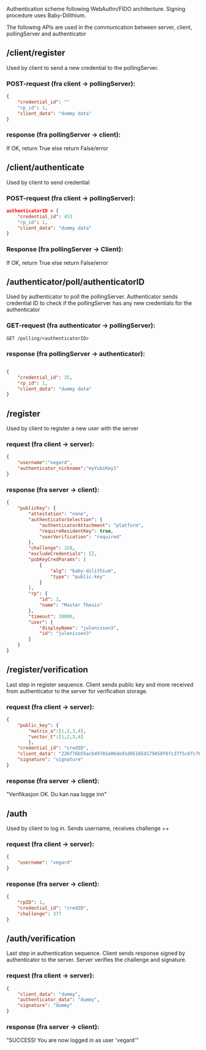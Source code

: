 

Authentication scheme following WebAuthn/FIDO architecture. Signing procedure uses Baby-Dilithium.

The following APIs are used in the communication between server, client, pollingServer and authenticator

## /client/register
Used by client to send a new credential to the pollingServer. 
### POST-request (fra client -> pollingServer):
```json
{
    "credential_id": ""
    "rp_id": 1,
    "client_data": "dummy data"
}
```

### response (fra pollingServer -> client):
If OK, return True
else return False/error


## /client/authenticate
Used by client to send credential
### POST-request (fra client -> pollingServer):
```json
authenticatorID = {
    "credential_id": 453
    "rp_id": 1,
    "client_data": "dummy data"
}
```
### Response (fra pollingServer -> Client):
If OK, return True
else return False/error

## /authenticator/poll/authenticatorID
Used by authenticator to poll the pollingServer. 
Authenticator sends credential ID to check if the pollingServer has any new credentials for the authenticator

### GET-request (fra authenticator -> pollingServer):
```
GET /polling/<authenticatorID>
```

### response (fra pollingServer -> authenticator):
```json

{
    "credential_id": 35,
    "rp_id": 1,
    "client_data": "dummy data"
}
```

## /register
Used by client to register a new user with the server

### request (fra client -> server):
```json
{
    "username":"vegard",
    "authenticator_nickname":"myYubiKey1"
}
```

### response (fra server -> client):
```json
{
    "publicKey": {
        "attestation": "none",
        "authenticatorSelection": {
            "authenticatorAttachment": "platform",
            "requireResidentKey": true,
            "userVerification": "required"
        },
        "challenge": 328,
        "excludeCredentials": [],
        "pubKeyCredParams": [
            {
                "alg": "baby-dilithium",
                "type": "public-key"
            }
        ],
        "rp": {
            "id": 1,
            "name": "Master Thesis"
        },
        "timeout": 30000,
        "user": {
            "displayName": "julenissen3",
            "id": "julenissen3"
        }
    }
}
```


## /register/verification
Last step in register sequence. Client sends public key and more received from authenticator to the server for verification storage.

### request (fra client -> server):
```json
{
    "public_key": {
        "matrix_a":[1,2,3,4],
        "vector_t":[1,2,3,4]
        },
    "credential_id": "credID",
    "client_data": "226f76b55acb49701e06ded1d95165d179458f6fc37f5c6fc760ae30dec1c378",
    "signature": "signature"
}
```
### response (fra server -> client):

"Verifikasjon OK. Du kan naa logge inn"

## /auth
Used by client to log in. Sends username, receives challenge ++

### request (fra client -> server):
```json
{
    "username": "vegard"
}
```


### response (fra server -> client):
```json
{
    "rpID": 1,
    "credential_id": "credID",
    "challenge": 377
}
```

## /auth/verification
Last step in authentication sequence. Client sends response signed by authenticator to the server. Server verifies the challenge and signature.

### request (fra client -> server):
```json
{
    "client_data": "dummy",
    "authenticator_data": "dummy",
    "signature": "dummy"
}
```


### response (fra server -> client):

"SUCCESS! You are now logged in as user 'vegard'"
